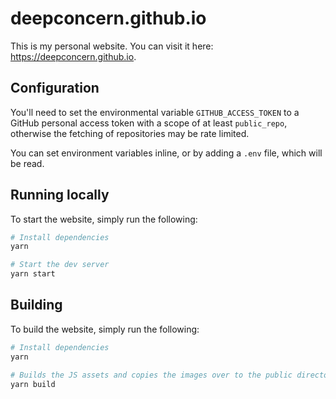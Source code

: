 # deepconcern.github.io

This is my personal website. You can visit it here: https://deepconcern.github.io.

## Configuration

You'll need to set the environmental variable `GITHUB_ACCESS_TOKEN` to a GitHub personal access token with a scope of at least `public_repo`, otherwise the fetching of repositories may be rate limited.

You can set environment variables inline, or by adding a `.env` file, which will be read.

## Running locally

To start the website, simply run the following:

```sh
# Install dependencies
yarn

# Start the dev server
yarn start
```

## Building 

To build the website, simply run the following:

```sh
# Install dependencies
yarn

# Builds the JS assets and copies the images over to the public directory
yarn build
```
